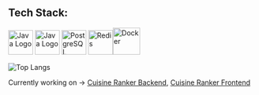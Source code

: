 ## Tech Stack: 

<img src="https://www.svgrepo.com/show/452234/java.svg" alt="Java Logo" width="50"  title="Java" > <img src="https://www.svgrepo.com/show/376350/spring.svg" alt="Java Logo" width="50"  title="Spring" >  <img src="https://www.svgrepo.com/show/354200/postgresql.svg" alt="PostgreSQL" title="PostgreSQL" width="50"> <img src="https://www.svgrepo.com/show/354272/redis.svg" alt="Redis" title="Redis" width="50"><img src="https://www.svgrepo.com/show/373557/docker2.svg" title="Docker" alt="Docker" width="55">



![Top Langs](https://github-readme-stats.vercel.app/api/top-langs/?username=LexterLab&size_weight=0.5&count_weight=0.5&theme=dracula&layout=compact&hide=Batchfile,CMake,CSS,HTML,Dockerfile,Shell,PLpgSQL)


Currently working on -> [Cuisine Ranker Backend](https://github.com/LexterLab/CuisineRankerBE), [Cuisine Ranker Frontend](https://github.com/LexterLab/CuisineRankerFE)
